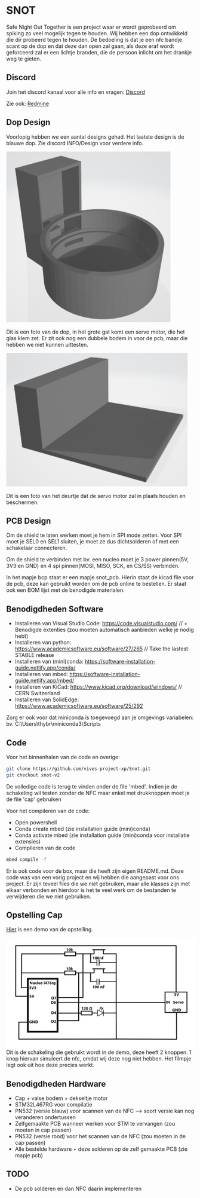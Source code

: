 # SNOT

Safe Night Out Together is een project waar er wordt geprobeerd om spiking zo veel mogelijk tegen te houden. Wij hebben een dop ontwikkeld die dir probeerd tegen te houden. De bedoeling is dat je een nfc bandje scant op de dop en dat deze dan open zal gaan, als deze eraf wordt geforceerd zal er een lichtje branden, die de persoon inlicht om het drankje weg te gieten.

## Discord

Join het discord kanaal voor alle info en vragen: [Discord](https://discord.gg/33ayYHaHzA)

Zie ook:  [Redmine](https://project.devbit.be/projects/snot)

## Dop Design

Voorlopig hebben we een aantal designs gehad. Het laatste design is de blauwe dop.
Zie discord INFO/Design voor verdere info.

![foto dop](3D-tekeningen/dop.PNG)

Dit is een foto van de dop, in het grote gat komt een servo motor, die het glas klem zet. Er zit ook nog een dubbele bodem in voor de pcb, maar die hebben we niet kunnen uittesten.

![foto deur](3D-tekeningen/deur.PNG)

Dit is een foto van het deurtje dat de servo motor zal in plaats houden en beschermen.

## PCB Design

Om de shield te laten werken moet je hem in SPI mode zetten. Voor SPI moet je SEL0 en SEL1 sluiten, je moet ze dus dichtsolderen of met een schakelaar connecteren.

Om de shield te verbinden met bv. een nucleo moet je 3 power pinnen(5V, 3V3 en GND) en 4 spi pinnen(MOSI, MISO, SCK, en CS/SS) verbinden.

In het mapje bcp staat er een mapje snot_pcb. Hierin staat de kicad file voor de pcb, deze kan gebruikt worden om de pcb online te bestellen. Er staat ook een BOM lijst met de benodigde materialen. 


## Benodigdheden Software

- Installeren van Visual Studio Code: <https://code.visualstudio.com/> // + Benodigde extenties (zou moeten automatisch aanbieden welke je nodig hebt)
- Installeren van python: <https://www.academicsoftware.eu/software/27/265> // Take the lastest STABLE release
- Installeren van (mini)conda: <https://software-installation-guide.netlify.app/conda/>
- Installeren van mbed: <https://software-installation-guide.netlify.app/mbed/>
- Installeren van KiCad: <https://www.kicad.org/download/windows/> // CERN Switzerland
- Installeren van SolidEdge: <https://www.academicsoftware.eu/software/25/292>

Zorg er ook voor dat miniconda is toegevoegd aan je omgevings variabelen: bv. C:\Users\thybr\miniconda3\Scripts

## Code

Voor het binnenhalen van de code en overige:
```bash
git clone https://github.com/vives-project-xp/Snot.git
git checkout snot-v2
```

De volledige code is terug te vinden onder de file 'mbed'.
Indien je de schakeling wil testen zonder de NFC maar enkel met drukknoppen moet je de file 'cap' gebruiken

Voor het compileren van de code:

- Open powershell
- Conda create mbed (zie installation guide (mini)conda)
- Conda activate mbed (zie installation guide (mini)conda voor installatie extensies)
- Compileren van de code
```bash 
mbed compile -f
```

Er is ook code voor de box, maar die heeft zijn eigen README.md.
Deze code was van een vorig project en wij hebben die aangepast voor ons project. Er zijn teveel files die we niet gebruiken, maar alle klasses zijn met elkaar verbonden en hierdoor is het te veel werk om de bestanden te verwijderen die we niet gebruiken.

## Opstelling Cap 

[Hier](https://www.instagram.com/reel/CrSmLBvvxVR/?utm_source=ig_web_copy_link) is een demo van de opstelling.

![schakeling](schakeling/schakeling.png)
Dit is de schakeling die gebruikt wordt in de demo, deze heeft 2 knoppen. 1 knop hiervan simuleert de nfc, omdat wij deze nog niet hebben. Het filmpje legt ook uit hoe deze precies werkt.

## Benodigdheden Hardware

- Cap + valse bodem + dekseltje motor
- STM32L467RG voor compilatie
- PN532 (versie blauw) voor scannen van de NFC --> soort versie kan nog veranderen ondertussen
- Zelfgemaakte PCB wanneer werken voor STM te vervangen (zou moeten in cap passen)
- PN532 (versie rood) voor het scannen van de NFC (zou moeten in de cap passen)
- Alle bestelde hardware + deze solderen op de zelf gemaakte PCB (zie mapje pcb)

## TODO

- De pcb solderen en dan NFC daarin implementeren